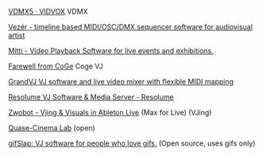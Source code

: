 
[VDMX5 · VIDVOX](https://vidvox.net/)
VDMX

[Vezér - timeline based MIDI/OSC/DMX sequencer software for audiovisual artist](https://imimot.com/vezer/)

[Mitti - Video Playback Software for live events and exhibitions.](https://imimot.com/mitti/)

[Farewell from CoGe](https://imimot.com/blog/farewell-from-coge/)
Coge VJ

[GrandVJ VJ software and live video mixer with flexible MIDI mapping](https://vj.arkaos.com/grandvj/about)

[Resolume VJ Software & Media Server - Resolume](https://resolume.com/)

[Zwobot - Vjing & Visuals in Ableton Live](https://www.zwobotmax.com/)
(Max for Live)
(VJing)

[Quase-Cinema Lab](https://www.quasecinema.org/)
(open)

[gifSlap: VJ software for people who love gifs.](https://gifslap.com/)
(Open source, uses gifs only)
